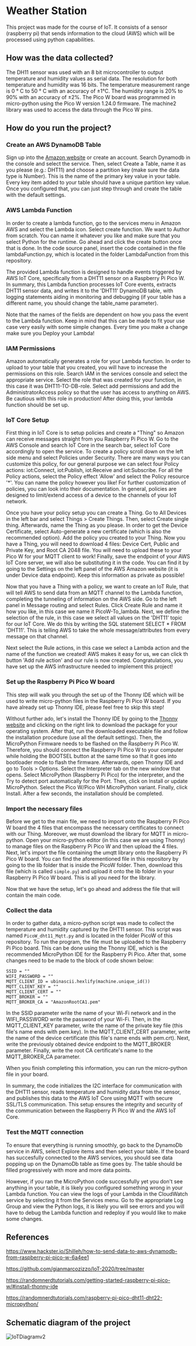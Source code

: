 # Weather Station

This project was made for the course of IoT. It consists of a sensor (raspberry pi) that sends information to the cloud (AWS) which will be processed using python capabilities.

## How was the data collected?

The DH11 sensor was used with an 8 bit microcontroller to output temperature and humidity values as serial data. The resolution for both temperature and humidity was 16 bits. The temperature measurement range is 0 ° C to 50 ° C with an accuracy of ±1°C. The humidity range is 20% to 90% with an accuracy of ±2%. The Pico W board was programmed in micro-python using the Pico W version 1.24.0 firmware. The machine2 library was used to access the data through the Pico W pins.

## How do you run the project?

### Create an AWS DynamoDB Table

Sign up into the [Amazon website](aws.amamazon.com) or create an account. Search Dynamodb in the console and select the service. Then, select Create a Table, name it as you please (e.g.: DHT11) and choose a partition key (make sure the data type is Number). This is the name of the primary key value in your table. Every key item added to your table should have a unique partition key value. Once you configured that, you can just step through and create the table with the default settings.

### AWS Lambda Function

In order to create a lambda function, go to the services menu in Amazon AWS and select the Lambda icon. Select create function. We want to Author from scratch. You can name it whatever you like and make sure that you select Python for the runtime. Go ahead and click the create button once that is done. In the code source panel, insert the code contained in the file lambdaFunction.py, which is located in the folder LambdaFunction from this repository.

The provided Lambda function is designed to handle events triggered by AWS IoT Core, specifically from a DHT11 sensor on a Raspberry Pi Pico W. In summary, this Lambda function processes IoT Core events, extracts DHT11 sensor data, and writes it to the 'DHT11' DynamoDB table, with logging statements aiding in monitoring and debugging (if your table has a different name, you should change the table_name parameter). 

Note that the names of the fields are dependent on how you pass the event to the Lambda function. Keep in mind that this can be made to fit your use case very easily with some simple changes. Every time you make a change make sure you Deploy your Lambda!

### IAM Permissions

Amazon automatically generates a role for your Lambda function. In order to upload to your table that you created, you will have to increase the permissions on this role. Search IAM in the services console and select the appropriate service. Select the role that was created for your function, in this case it was DHT11-TO-DB-role. Select add permissions and add the AdministratorAccess policy so that the user has access to anything on AWS. Be cautious with this role in production! After doing this, your lambda function should be set up.

### IoT Core Setup

First thing in IoT Core is to setup policies and create a "Thing" so Amazon can receive messages straight from you Raspberry Pi Pico W. Go to the AWS Console and search IoT Core in the search bar, select IoT Core accordingly to open the service. To create a policy scroll down on the left side menu and select Policies under Security. There are many ways you can customize this policy, for our general purpose we can select four Policy actions: iot:Connect, iot:Publish, iot:Receive and iot:Subscribe. For all the Policy actions, select the Policy effect 'Allow' and select the Policy resource '*'. You can name the policy however you like! For further customization of policies, you can look into their documentation. In general, policies are designed to limit/extend access of a device to the channels of your IoT network.

Once you have your policy setup you can create a Thing. Go to All Devices in the left bar and select Things > Create Things. Then, select Create single thing. Afterwards, name the Thing as you please. In order to get the Device Certificate, select Auto-generate a new certificate (which is also the recommended option). Add the policy you created to your Thing. Now you have a Thing, you will need to download 4 files: Device Cert, Public and Private Key, and Root CA 2048 file. You will need to upload these to your Pico W for your MQTT client to work! Finally, save the endpoint of your AWS IoT Core server, we will also be substituting it in the code. You can find it by going to the Settings on the left panel of the AWS Amazon website (it is under Device data endpoint). Keep this information as private as possible!

Now that you have a Thing with a policy, we want to create an IoT Rule, that will tell AWS to send data from an MQTT channel to the Lambda function, completing the tunneling of information on the AWS side. Go to the left panel in Message routing and select Rules. Click Create Rule and name it how you like, in this case we name it PicoW-To_lambda. Next, we define the selection of the rule, in this case we select all values on the 'DHT11' topic for our IoT Core. We do this by writing the SQL statement SELECT * FROM 'DHT11'. This is telling AWS to take the whole message/attributes from every message on that channel.

Next select the Rule actions, in this case we select a Lambda action and the name of the function we created! AWS makes it easy for us, we can click th button 'Add rule action' and our rule is now created. Congratulations, you have set up the AWS infrastructure needed to implement this project!

### Set up the Raspberry Pi Pico W board

This step will walk you through the set up of the Thonny IDE which will be used to write micro-python files in the Raspberry Pi Pico W board. If you have already set up Thonny IDE, please feel free to skip this step!

Without further ado, let's install the Thonny IDE by going to the [Thonny website](https://thonny.org/) and clicking on the right link to download the package for your operating system. After that, run the downloaded executable file and follow the installation procedure (use all the default settings). Then, the MicroPython Firmware needs to be flashed on the Raspberry Pi Pico W. Therefore, you should connect the Raspberry Pi Pico W to your computer while holding the BOOTSEL button at the same time so that it goes into bootloader mode to flash the firmware. Afterwards, open Thonny IDE and go to Tools > Options. Select the Interpreter tab on the new window that opens. Select MicroPython (Raspberry Pi Pico) for the interpreter, and the Try to detect port automatically for the Port. Then, click on Install or update MicroPython. Select the Pico W/Pico WH MicroPython variant. Finally, click Install. After a few seconds, the installation should be completed.

### Import the necessary files

Before we get to the main file, we need to import onto the Raspberry Pi Pico W board the 4 files that encompass the necessary certificates to connect with our Thing. Moreover, we must download the library for MQTT in micro-python. Open your micro-python editor (in this case we are using Thonny) to manage files on the Raspberry Pi Pico W and then upload the 4 files. Next, let's import the file containing the umqtt library onto the Raspberry Pi Pico W board. You can find the aforementioned file in this repository by going to the lib folder that is inside the PicoW folder. Then, download this file (which is called `simple.py`) and upload it onto the lib folder in your Raspberry Pi Pico W board. This is all you need for the library.

Now that we have the setup, let's go ahead and address the file that will contain the main code.

### Collect the data

In order to gather data, a micro-python script was made to collect the temperature and humidity captured by the DHT11 sensor. This script was named `PicoW_dht11_Mqtt.py` and is located in the folder PicoW of this repository. To run the program, the file must be uploaded to the Raspberry Pi Pico board. This can be done using the Thonny IDE, which is the recommended MicroPython IDE for the Raspberry Pi Pico. After that, some changes need to be made to the block of code shown below:

```
SSID = ""
WIFI_PASSWORD = ""
MQTT_CLIENT_ID = ubinascii.hexlify(machine.unique_id())
MQTT_CLIENT_KEY = ""
MQTT_CLIENT_CERT = ""
MQTT_BROKER = ""
MQTT_BROKER_CA = "AmazonRootCA1.pem"
```

In the SSID parameter write the name of your Wi-Fi network and in the WIFI_PASSWORD write the password of your Wi-Fi. Then, in the MQTT_CLIENT_KEY parameter, write the name of the private key file (this file's name ends with pem.key). In the MQTT_CLIENT_CERT parameter, write the name of the device certificate (this file's name ends with pem.crt). Next, write the previously obtained device endpoint to the MQTT_BROKER parameter. Finally, write the root CA certificate's name to the MQTT_BROKER_CA parameter.

When you finish completing this information, you can run the micro-python file in your board.

In summary, the code initializes the I2C interface for communication with the DHT11 sensor, reads temperature and humidity data from the sensor, and publishes this data to the AWS IoT Core using MQTT with secure SSL/TLS communication. This setup ensures the integrity and security of the communication between the Raspberry Pi Pico W and the AWS IoT Core.

### Test the MQTT connection

To ensure that everything is running smoothly, go back to the DynamoDb service in AWS, select Explore items and then select your table. If the board has succesfully connected to the AWS services, you should see data popping up on the DynamoDb table as time goes by. The table should be filled progressively with more and more data points.

However, if you ran the MicroPython code successfully yet you don't see anything in your table, it is likely you configured something wrong in your Lambda function. You can view the logs of your Lambda in the CloudWatch service by selecting it from the Services menu. Go to the appropriate Log Group and view the Python logs, it is likely you will see errors and you will have to debug the Lambda function and redeploy if you would like to make some changes.

## References

https://www.hackster.io/Shilleh/how-to-send-data-to-aws-dynamodb-from-raspberry-pi-pico-w-6a4ee1

https://github.com/gianmarcozizzo/IoT-2020/tree/master

https://randomnerdtutorials.com/getting-started-raspberry-pi-pico-w/#install-thonny-ide

https://randomnerdtutorials.com/raspberry-pi-pico-dht11-dht22-micropython/

## Schematic diagram of the project

![IoTDiagramv2](https://github.com/user-attachments/assets/025b2f39-fa44-4a02-b56c-3c6fb8fd936e)
